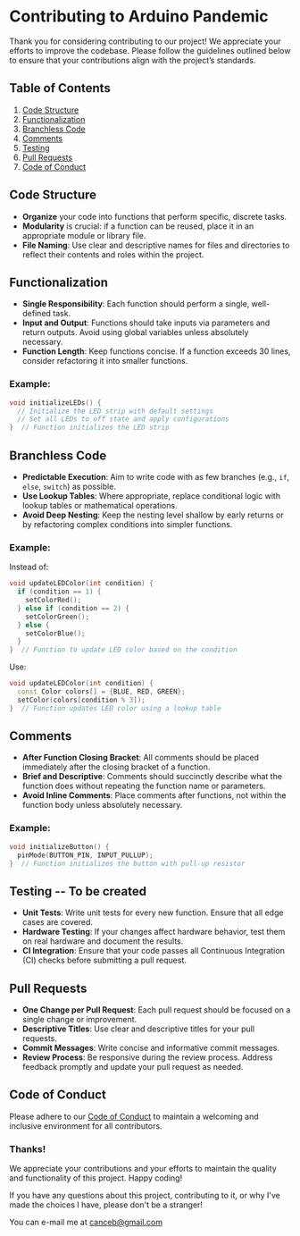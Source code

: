 # Contributing to Arduino Pandemic

Thank you for considering contributing to our project! We appreciate your efforts to improve the codebase. Please follow the guidelines outlined below to ensure that your contributions align with the project’s standards.

## Table of Contents
1. [Code Structure](#code-structure)
2. [Functionalization](#functionalization)
3. [Branchless Code](#branchless-code)
4. [Comments](#comments)
5. [Testing](#testing)
6. [Pull Requests](#pull-requests)
7. [Code of Conduct](#code-of-conduct)

## Code Structure

- **Organize** your code into functions that perform specific, discrete tasks.
- **Modularity** is crucial: if a function can be reused, place it in an appropriate module or library file.
- **File Naming**: Use clear and descriptive names for files and directories to reflect their contents and roles within the project.

## Functionalization

- **Single Responsibility**: Each function should perform a single, well-defined task.
- **Input and Output**: Functions should take inputs via parameters and return outputs. Avoid using global variables unless absolutely necessary.
- **Function Length**: Keep functions concise. If a function exceeds 30 lines, consider refactoring it into smaller functions.

### Example:

```cpp
void initializeLEDs() {
  // Initialize the LED strip with default settings
  // Set all LEDs to off state and apply configurations
}  // Function initializes the LED strip
```

## Branchless Code

- **Predictable Execution**: Aim to write code with as few branches (e.g., `if`, `else`, `switch`) as possible.
- **Use Lookup Tables**: Where appropriate, replace conditional logic with lookup tables or mathematical operations.
- **Avoid Deep Nesting**: Keep the nesting level shallow by early returns or by refactoring complex conditions into simpler functions.

### Example:

Instead of:

```cpp
void updateLEDColor(int condition) {
  if (condition == 1) {
    setColorRed();
  } else if (condition == 2) {
    setColorGreen();
  } else {
    setColorBlue();
  }
}  // Function to update LED color based on the condition
```

Use:

```cpp
void updateLEDColor(int condition) {
  const Color colors[] = {BLUE, RED, GREEN};
  setColor(colors[condition % 3]);
}  // Function updates LED color using a lookup table
```

## Comments

- **After Function Closing Bracket**: All comments should be placed immediately after the closing bracket of a function.
- **Brief and Descriptive**: Comments should succinctly describe what the function does without repeating the function name or parameters.
- **Avoid Inline Comments**: Place comments after functions, not within the function body unless absolutely necessary.

### Example:

```cpp
void initializeButton() {
  pinMode(BUTTON_PIN, INPUT_PULLUP);
}  // Function initializes the button with pull-up resistor
```

## Testing -- To be created

- **Unit Tests**: Write unit tests for every new function. Ensure that all edge cases are covered.
- **Hardware Testing**: If your changes affect hardware behavior, test them on real hardware and document the results.
- **CI Integration**: Ensure that your code passes all Continuous Integration (CI) checks before submitting a pull request.

## Pull Requests

- **One Change per Pull Request**: Each pull request should be focused on a single change or improvement.
- **Descriptive Titles**: Use clear and descriptive titles for your pull requests.
- **Commit Messages**: Write concise and informative commit messages.
- **Review Process**: Be responsive during the review process. Address feedback promptly and update your pull request as needed.

## Code of Conduct

Please adhere to our [Code of Conduct](link-to-code-of-conduct) to maintain a welcoming and inclusive environment for all contributors.

### Thanks!

We appreciate your contributions and your efforts to maintain the quality and functionality of this project. Happy coding!

If you have any questions about this project, contributing to it, or why I've made the choices I have, please don't be a stranger! 

You can e-mail me at canceb@gmail.com
